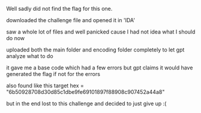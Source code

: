 Well sadly did not find the flag for this one.

downloaded the challenge file and opened it in 'IDA'

saw a whole lot of files and well panicked cause I had not idea what I should do now 

uploaded both the main folder and encoding folder completely to let gpt analyze what to do

it gave me a base code which had a few errors but gpt claims it would have generated the flag if not for the errors

also found like this target hex = "6b50928708d30d85c1dbe9fe69101897f88908c907452a44a8"

but in the end lost to this challenge and decided to just give up :(